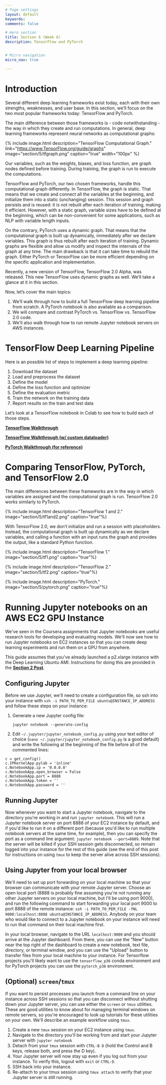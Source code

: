 ```yaml
---
# Page settings
layout: default
keywords:
comments: false

# Hero section
title: Section 6 (Week 6)
description: TensorFlow and PyTorch


# Micro navigation
micro_nav: true

---
```


# Introduction

Several different deep learning frameworks exist today, each with their own strengths, weaknesses, and user base. In this section, we’ll focus on the two most popular frameworks today: TensorFlow and PyTorch.

The main difference between those frameworks is - code notwithstanding - the way in which they create and run computations. In general, deep learning frameworks represent neural networks as computational graphs:

{% include image.html description="TensorFlow Computational Graph." link="https://www.TensorFlow.org/guide/graphs" image="section/5/tfgraph.png" caption="true" width="100px" %}

Our variables, such as the weights, biases, and loss function, are graph nodes defined before training. During training, the graph is run to execute the computations.

TensorFlow and PyTorch, our two chosen frameworks, handle this computational graph differently. In TensorFlow, the graph is static. That means that we create and connect all the variables at the beginning, and initialize them into a static (unchanging) session. This session and graph persists and is reused: it is not rebuilt after each iteration of training, making it efficient. However, with a static graph, variable sizes have to be defined at the beginning, which can be non-convenient for some applications, such as NLP with variable length inputs.

On the contrary, PyTorch uses a dynamic graph. That means that the computational graph is built up dynamically, immediately after we declare variables. This graph is thus rebuilt after each iteration of training. Dynamic graphs are flexible and allow us modify and inspect the internals of the graph at any time. The main drawback is that it can take time to rebuild the graph. Either PyTorch or TensorFlow can be more efficient depending on the specific application and implementation.

Recently, a new version of TensorFlow, TensorFlow 2.0 Alpha, was released. This new TensorFlow uses dynamic graphs as well. We’ll take a glance at it in this section.

Now, let’s cover the main topics:

1. We’ll walk through how to build a full TensorFlow deep learning pipeline from scratch. A PyTorch notebook is also available as a comparison.
2. We will compare and contrast PyTorch vs. TensorFlow vs. TensorFlow 2.0 code.
3. We'll also walk through how to run remote Jupyter notebook servers on AWS instances.

# TensorFlow Deep Learning Pipeline

Here is an possible list of steps to implement a deep learning pipeline:

1. Download the dataset
2. Load and preprocess the dataset
3. Define the model
4. Define the loss function and optimizer
5. Define the evaluation metric
6. Train the network on the training data
7. Report results on the train and test data

Let’s look at a TensorFlow notebook in Colab to see how to build each of those steps.

[**TensorFlow Walkthrough**](https://colab.research.google.com/drive/1gx9bQpQED9lzIvDTsK6hYw8LJceuejRK?usp=sharing)

[**TensorFlow Walkthrough (w/ custom dataloader)**](https://colab.research.google.com/drive/1dQChIB1oImSndFealEl2AU2eaHAH-P4R?usp=sharing)

[**PyTorch Walkthrough (for reference)**](https://colab.research.google.com/drive/1a2KshOZVj4eqYsfFqlBHB66CUIERKHj5)

# Comparing TensorFlow, PyTorch, and TensorFlow 2.0

The main differences between these frameworks are in the way in which variables are assigned and the computational graph is run. TensorFlow 2.0 works similarly to PyTorch.

{% include image.html description="TensorFlow 1 and 2." image="section/5/tf1and2.png" caption="true"%}

With TensorFlow 2.0, we don’t initialize and run a session with placeholders. Instead, the computational graph is built up dynamically as we declare variables, and calling a function with an input runs the graph and provides the output, like a standard Python function.

{% include image.html description="TensorFlow 1." image="section/5/tf1.png" caption="true"%}

{% include image.html description="TensorFlow 2." image="section/5/tf2.png" caption="true"%}

{% include image.html description="PyTorch." image="section/5/pytorch.png" caption="true"%}

# Running Jupyter notebooks on an AWS EC2 GPU Instance

We've seen in the Coursera assignments that Jupyter notebooks are useful research tools for developing and evaluating models.
We'll now see how to run Jupyter notebooks on EC2 instances so that you can create deep learning experiments and run them on a
GPU from anywhere.

This guide assumes that you've already launched a p2.xlarge instance with the Deep Learning Ubuntu AMI. Instructions
for doing this are provided in the [**Section 2 Post**](https://cs230.stanford.edu/section/2).

## Configuring Jupyter

Before we use Jupyter, we'll need to create a configuration file, so ssh into your instance with `ssh -i PATH_TO_PEM_FILE ubuntu@INSTANCE_IP_ADDRESS`
and follow these steps on your instance:

1. Generate a new Jupyter config file:

    `jupyter notebook --generate-config`
2. Edit `~/.jupyter/jupyter_notebook_config.py` using your text editor of choice (`nano ~/.jupyter/jupyter_notebook_config.py` is a good default)
and write the following at the beginning of the file before all of the commented lines:
```
c = get_config()
c.IPKernelApp.pylab = 'inline'
c.NotebookApp.ip = '0.0.0.0'
c.NotebookApp.open_browser = False
c.NotebookApp.port = 8888
c.NotebookApp.token = ''
c.NotebookApp.password = ''
```

## Running Jupyter

Now whenever you want to start a Jupyter notebook, navigate to the directory you're working in and run `jupyter notebook`.
This will run a Jupyter notebook server on port 8888 of your EC2 instance by default, and if you'd like to run it on
a different port (because you'd like to run multiple notebook servers at the same time, for example), then you can specify
the port as a command line argument: `jupyter notebook --port=8889`. Note that the server will be killed if your SSH session gets
disconnected, so remain logged into your instance for the rest of this guide (see the end of this post for instructions on using `tmux` to keep the server alive across SSH sessions).

## Using Jupyter from your local browser
We'll need to set up port forwarding on your local machine so that your browser can communicate with your
remote Jupyter server. Choose an open local port (8888 is probably fine assuming you're not running any other
Jupyter servers on your local machine, but I'll be using port 9000), and run the following command to start forwarding your
local port 9000 to port 8888 of the remote instance: `ssh -i PATH_TO_PEM_FILE
-fNL 9000:localhost:8888 ubuntu@INSTANCE_IP_ADDRESS`. Anybody on your team who would like to connect to a Jupyter notebook
on your instance will need to run that command on their local machine first.

In your local browser, navigate to the URL `localhost:9000` and you should arrive at the Jupyter dashboard. From there,
you can use the "New" button near the top right of the dashboard to create a new notebook, text file, directory, or terminal window, and you can use the "Upload"
button to transfer files from your local machine to your instance.
For Tensorflow projects you'll likely want to use the `tensorflow_p36` conda environment and for PyTorch projects you can use the
`pytorch_p36` environment.

## (Optional) `screen`/`tmux`
If you want to persist processes you launch from a command line on your instance across SSH sessions so that you can disconnect
without shutting down your Jupyter server, you can use either the `screen` or
`tmux` utilities. These are good utilities to know about for managing terminal windows on remote servers, so you're encouraged
to look up tutorials for these utilities on your own. We'll describe an example workflow using `tmux`.

1. Create a new `tmux` session on your EC2 instance using `tmux`.
2. Navigate to the directory you'll be working from and start your Jupyter server with `jupyter notebook`
3. Detach from your `tmux` session with `CTRL-B D` (hold the Control and B keys, release both, and press the D key).
4. Your Jupyter server will now stay up even if you log out from your instance. To verify this, logout with `exit` or `CTRL-D`.
5. SSH back into your instance.
6. Re-attach to your tmux session using `tmux attach` to verify that your Jupyter server is still running.
